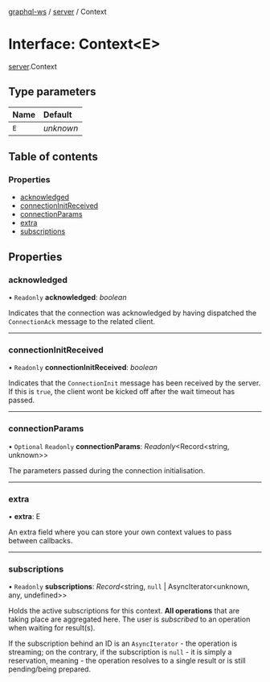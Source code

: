 [graphql-ws](../README.md) / [server](../modules/server.md) / Context

# Interface: Context<E\>

[server](../modules/server.md).Context

## Type parameters

| Name | Default |
| :------ | :------ |
| `E` | *unknown* |

## Table of contents

### Properties

- [acknowledged](server.context.md#acknowledged)
- [connectionInitReceived](server.context.md#connectioninitreceived)
- [connectionParams](server.context.md#connectionparams)
- [extra](server.context.md#extra)
- [subscriptions](server.context.md#subscriptions)

## Properties

### acknowledged

• `Readonly` **acknowledged**: *boolean*

Indicates that the connection was acknowledged
by having dispatched the `ConnectionAck` message
to the related client.

___

### connectionInitReceived

• `Readonly` **connectionInitReceived**: *boolean*

Indicates that the `ConnectionInit` message
has been received by the server. If this is
`true`, the client wont be kicked off after
the wait timeout has passed.

___

### connectionParams

• `Optional` `Readonly` **connectionParams**: *Readonly*<Record<string, unknown\>\>

The parameters passed during the connection initialisation.

___

### extra

• **extra**: E

An extra field where you can store your own context values
to pass between callbacks.

___

### subscriptions

• `Readonly` **subscriptions**: *Record*<string, ``null`` \| AsyncIterator<unknown, any, undefined\>\>

Holds the active subscriptions for this context. **All operations**
that are taking place are aggregated here. The user is _subscribed_
to an operation when waiting for result(s).

If the subscription behind an ID is an `AsyncIterator` - the operation
is streaming; on the contrary, if the subscription is `null` - it is simply
a reservation, meaning - the operation resolves to a single result or is still
pending/being prepared.
